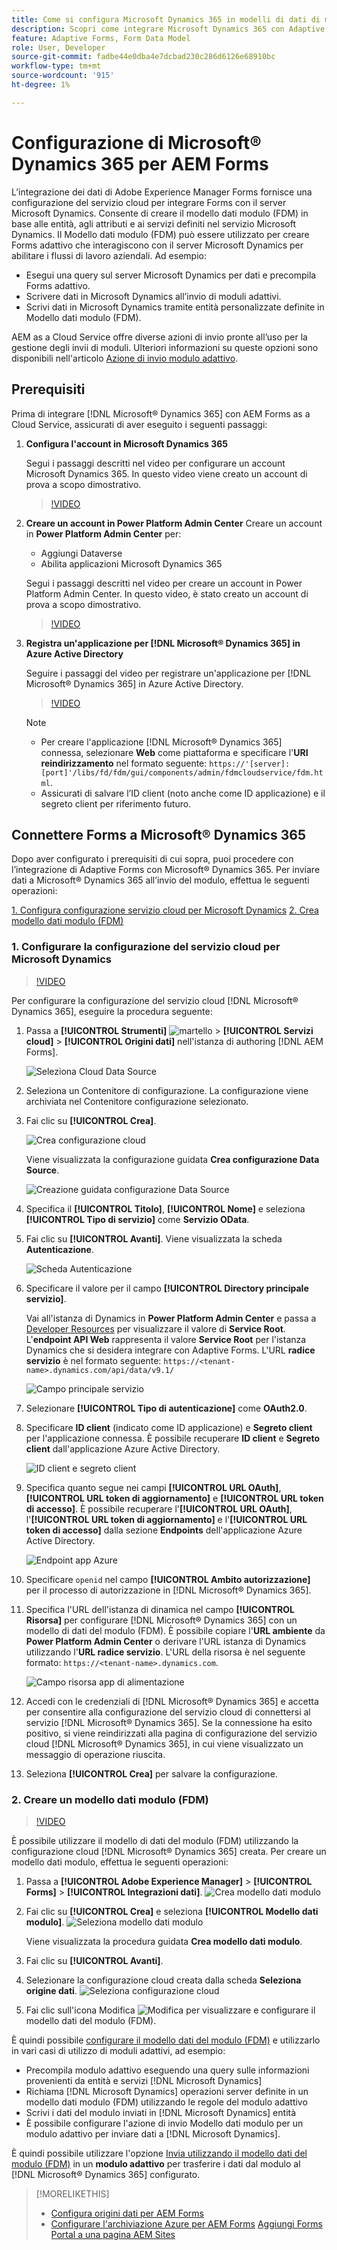 ```yaml
---
title: Come si configura Microsoft Dynamics 365 in modelli di dati di moduli preconfigurati per Adaptive Forms?
description: Scopri come integrare Microsoft Dynamics 365 con Adaptive Forms.
feature: Adaptive Forms, Form Data Model
role: User, Developer
source-git-commit: fadbe44e0dba4e7dcbad230c286d6126e68910bc
workflow-type: tm+mt
source-wordcount: '915'
ht-degree: 1%

---
```



# Configurazione di Microsoft® Dynamics 365 per AEM Forms

L’integrazione dei dati di Adobe Experience Manager Forms fornisce una configurazione del servizio cloud per integrare Forms con il server Microsoft Dynamics. Consente di creare il modello dati modulo (FDM) in base alle entità, agli attributi e ai servizi definiti nel servizio Microsoft Dynamics. Il Modello dati modulo (FDM) può essere utilizzato per creare Forms adattivo che interagiscono con il server Microsoft Dynamics per abilitare i flussi di lavoro aziendali. Ad esempio:
* Esegui una query sul server Microsoft Dynamics per dati e precompila Forms adattivo.
* Scrivere dati in Microsoft Dynamics all’invio di moduli adattivi.
* Scrivi dati in Microsoft Dynamics tramite entità personalizzate definite in Modello dati modulo (FDM).

AEM as a Cloud Service offre diverse azioni di invio pronte all’uso per la gestione degli invii di moduli. Ulteriori informazioni su queste opzioni sono disponibili nell&#39;articolo [Azione di invio modulo adattivo](/help/forms/configure-submit-actions-core-components.md).

<!-- 
[[!DNL Experience Manager Forms] Data Integration](data-integration.md) provides [!DNL Microsoft&reg; Dynamics 365] Cloud Services to integrate Adaptive Forms with out of the box Form Data Model (FDM). The Adaptive Forms can then interact with [!DNL Microsoft&reg; Dynamics 365] servers to enable business workflows. For example:

* Write data into [!DNL Microsoft&reg; Dynamics 365] on Adaptive Form submission.
* Write data in [!DNL Microsoft&reg; Dynamics 365] through custom entities defined in Form Data Model (FDM) and conversely.
* Query [!DNL Microsoft&reg; Dynamics 365]server for data and prepopulate Adaptive Forms.
* Read data from [!DNL Microsoft&reg; Dynamics 365] server.

[!DNL Microsoft&reg; Dynamics 365] cloud services and Form Data Model (FDM) are available out of the box on the [!DNL AEM Forms] Server after you [set up a development project for Forms based on Experience Manager archetype](setup-local-development-environment.md#forms-cloud-service-local-development-environment).

>[!NOTE]
>
>Microsoft&reg; Dynamics 365 cloud services and Form Data Model (FDM) are available out of the box only if you set up an [!DNL Experience Manager Forms] as a [!DNL Cloud Service] project based on [AEM Archetype 30](https://github.com/adobe/aem-project-archetype/releases/tag/aem-project-archetype-30) or later.-->

## Prerequisiti

Prima di integrare [!DNL Microsoft® Dynamics 365] con AEM Forms as a Cloud Service, assicurati di aver eseguito i seguenti passaggi:


1. **Configura l&#39;account in Microsoft Dynamics 365**

   Segui i passaggi descritti nel video per configurare un account Microsoft Dynamics 365. In questo video viene creato un account di prova a scopo dimostrativo.

   >[!VIDEO](https://video.tv.adobe.com/v/3444389/)

1. **Creare un account in Power Platform Admin Center**
Creare un account in **Power Platform Admin Center** per:
   * Aggiungi Dataverse
   * Abilita applicazioni Microsoft Dynamics 365

   Segui i passaggi descritti nel video per creare un account in Power Platform Admin Center. In questo video, è stato creato un account di prova a scopo dimostrativo.
   >[!VIDEO](https://video.tv.adobe.com/v/3444388)

1. **Registra un&#39;applicazione per [!DNL Microsoft® Dynamics 365] in Azure Active Directory**

   Seguire i passaggi del video per registrare un&#39;applicazione per [!DNL Microsoft® Dynamics 365] in Azure Active Directory.

   >[!VIDEO](https://video.tv.adobe.com/v/3444369/dynamics365integration-microsoftdynamics-apiaccess-azuread-appregistration)

   >[!NOTE]
   >
   > * Per creare l&#39;applicazione [!DNL Microsoft® Dynamics 365] connessa, selezionare **Web** come piattaforma e specificare l&#39;**URI reindirizzamento** nel formato seguente: `https://'[server]:[port]'/libs/fd/fdm/gui/components/admin/fdmcloudservice/fdm.html`.
   > * Assicurati di salvare l’ID client (noto anche come ID applicazione) e il segreto client per riferimento futuro.

## Connettere Forms a Microsoft® Dynamics 365

Dopo aver configurato i prerequisiti di cui sopra, puoi procedere con l’integrazione di Adaptive Forms con Microsoft® Dynamics 365. Per inviare dati a Microsoft® Dynamics 365 all’invio del modulo, effettua le seguenti operazioni:

[1. Configura configurazione servizio cloud per Microsoft Dynamics](#1-configure-cloud-service-configuration-for-microsoft-dynamics)
[2. Crea modello dati modulo (FDM)](#2-create-form-data-model-fdm)

### 1. Configurare la configurazione del servizio cloud per Microsoft Dynamics

>[!VIDEO](https://video.tv.adobe.com/v/3444370/cloudconfiguration-dataintegration-adobeexperiencemanager-aemforms-microsoftdynamics)

Per configurare la configurazione del servizio cloud [!DNL Microsoft® Dynamics 365], eseguire la procedura seguente:

1. Passa a **[!UICONTROL Strumenti]** ![martello](assets/hammer.png) > **[!UICONTROL Servizi cloud]** > **[!UICONTROL Origini dati]** nell&#39;istanza di authoring [!DNL AEM Forms].

   ![Seleziona Cloud Data Source](/help/forms/assets/dynamics-data-source.png)
1. Seleziona un Contenitore di configurazione. La configurazione viene archiviata nel Contenitore configurazione selezionato.
1. Fai clic su **[!UICONTROL Crea]**.

   ![Crea configurazione cloud](/help/forms/assets/dynamics-select-configuration.png)

   Viene visualizzata la configurazione guidata **Crea configurazione Data Source**.

   ![Creazione guidata configurazione Data Source](/help/forms/assets/dynamics-create-data-configuration.png)

1. Specifica il **[!UICONTROL Titolo]**, **[!UICONTROL Nome]** e seleziona **[!UICONTROL Tipo di servizio]** come **Servizio OData**.
1. Fai clic su **[!UICONTROL Avanti]**. Viene visualizzata la scheda **Autenticazione**.

   ![Scheda Autenticazione](/help/forms/assets/dynamics-authentication-tab.png)

1. Specificare il valore per il campo **[!UICONTROL Directory principale servizio]**.

   Vai all&#39;istanza di Dynamics in **Power Platform Admin Center** e passa a [Developer Resources](https://docs.microsoft.com/en-us/powerapps/developer/data-platform/view-download-developer-resources) per visualizzare il valore di **Service Root**. L&#39;**endpoint API Web** rappresenta il valore **Service Root** per l&#39;istanza Dynamics che si desidera integrare con Adaptive Forms. L&#39;URL **radice servizio** è nel formato seguente: `https://<tenant-name>.dynamics.com/api/data/v9.1/`

   ![Campo principale servizio](/help/forms/assets/dynamics-service-root.png)

1. Selezionare **[!UICONTROL Tipo di autenticazione]** come **OAuth2.0**.
1. Specificare **ID client** (indicato come ID applicazione) e **Segreto client** per l&#39;applicazione connessa.
È possibile recuperare **ID client** e **Segreto client** dall&#39;applicazione Azure Active Directory.

   ![ID client e segreto client](/help/forms/assets/dynamics-azure-app-resgistration.png)

1. Specifica quanto segue nei campi **[!UICONTROL URL OAuth]**, **[!UICONTROL URL token di aggiornamento]** e **[!UICONTROL URL token di accesso]**.
È possibile recuperare l&#39;**[!UICONTROL URL OAuth]**, l&#39;**[!UICONTROL URL token di aggiornamento]** e l&#39;**[!UICONTROL URL token di accesso]** dalla sezione **Endpoints** dell&#39;applicazione Azure Active Directory.

   ![Endpoint app Azure](/help/forms/assets/dynamics-azure-app-endpoints.png)

1. Specificare `openid` nel campo **[!UICONTROL Ambito autorizzazione]** per il processo di autorizzazione in [!DNL Microsoft® Dynamics 365].
1. Specifica l&#39;URL dell&#39;istanza di dinamica nel campo **[!UICONTROL Risorsa]** per configurare [!DNL Microsoft® Dynamics 365] con un modello di dati del modulo (FDM).
È possibile copiare l&#39;**URL ambiente** da **Power Platform Admin Center** o derivare l&#39;URL istanza di Dynamics utilizzando l&#39;**URL radice servizio**. L&#39;URL della risorsa è nel seguente formato: `https://<tenant-name>.dynamics.com`.

   ![Campo risorsa app di alimentazione](/help/forms/assets/dynamics-resource-field.png)

1. Accedi con le credenziali di [!DNL Microsoft® Dynamics 365] e accetta per consentire alla configurazione del servizio cloud di connettersi al servizio [!DNL Microsoft® Dynamics 365]. Se la connessione ha esito positivo, si viene reindirizzati alla pagina di configurazione del servizio cloud [!DNL Microsoft® Dynamics 365], in cui viene visualizzato un messaggio di operazione riuscita.
1. Seleziona **[!UICONTROL Crea]** per salvare la configurazione.

### 2. Creare un modello dati modulo (FDM)

>[!VIDEO](https://video.tv.adobe.com/v/3444367/aemforms-adobeexperiencemanager-formdatamodel--dataintegration-digitalforms)

È possibile utilizzare il modello di dati del modulo (FDM) utilizzando la configurazione cloud [!DNL Microsoft® Dynamics 365] creata. Per creare un modello dati modulo, effettua le seguenti operazioni:

1. Passa a **[!UICONTROL Adobe Experience Manager]** > **[!UICONTROL Forms]** > **[!UICONTROL Integrazioni dati]**.
   ![Crea modello dati modulo](/help/forms/assets/dynamics-create-fdm.png)

1. Fai clic su **[!UICONTROL Crea]** e seleziona **[!UICONTROL Modello dati modulo]**.
   ![Seleziona modello dati modulo](/help/forms/assets/dynamics-select-fdm.png)

   Viene visualizzata la procedura guidata **Crea modello dati modulo**.
1. Fai clic su **[!UICONTROL Avanti]**.
1. Selezionare la configurazione cloud creata dalla scheda **Seleziona origine dati**.
   ![Seleziona configurazione cloud](/help/forms/assets/dynamics-select-cloud-config.png)

1. Fai clic sull&#39;icona Modifica ![Modifica](assets/edit.png) per visualizzare e configurare il modello dati del modulo (FDM).

È quindi possibile [configurare il modello dati del modulo (FDM)](/help/forms/work-with-form-data-model.md#configure-services) e utilizzarlo in vari casi di utilizzo di moduli adattivi, ad esempio:

* Precompila modulo adattivo eseguendo una query sulle informazioni provenienti da entità e servizi [!DNL Microsoft Dynamics]
* Richiama [!DNL Microsoft Dynamics] operazioni server definite in un modello dati modulo (FDM) utilizzando le regole del modulo adattivo
* Scrivi i dati del modulo inviati in [!DNL Microsoft Dynamics] entità
* È possibile configurare l&#39;azione di invio Modello dati modulo per un modulo adattivo per inviare dati a [!DNL Microsoft Dynamics].

È quindi possibile utilizzare l&#39;opzione [Invia utilizzando il modello dati del modulo (FDM)](/help/forms/using-form-data-model.md) in un **modulo adattivo** per trasferire i dati dal modulo al [!DNL Microsoft® Dynamics 365] configurato.


>[!MORELIKETHIS]
>
>* [Configura origini dati per AEM Forms](/help/forms/configure-data-sources.md)
>* [Configurare l&#39;archiviazione Azure per AEM Forms](/help/forms/configure-azure-storage.md)
>  [Aggiungi Forms Portal a una pagina AEM Sites](/help/forms/configure-forms-portal.md)